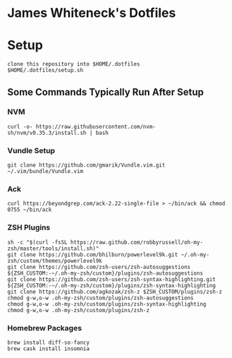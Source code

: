 # James Whiteneck's Dotfiles

# Setup
```
clone this repository into $HOME/.dotfiles
$HOME/.dotfiles/setup.sh
```

## Some Commands Typically Run After Setup
### NVM
```
curl -o- https://raw.githubusercontent.com/nvm-sh/nvm/v0.35.3/install.sh | bash
```

### Vundle Setup
```
git clone https://github.com/gmarik/Vundle.vim.git ~/.vim/bundle/Vundle.vim
```

### Ack
```
curl https://beyondgrep.com/ack-2.22-single-file > ~/bin/ack && chmod 0755 ~/bin/ack
```

### ZSH Plugins
```
sh -c "$(curl -fsSL https://raw.github.com/robbyrussell/oh-my-zsh/master/tools/install.sh)"
git clone https://github.com/bhilburn/powerlevel9k.git ~/.oh-my-zsh/custom/themes/powerlevel9k
git clone https://github.com/zsh-users/zsh-autosuggestions ${ZSH_CUSTOM:-~/.oh-my-zsh/custom}/plugins/zsh-autosuggestions
git clone https://github.com/zsh-users/zsh-syntax-highlighting.git ${ZSH_CUSTOM:-~/.oh-my-zsh/custom}/plugins/zsh-syntax-highlighting
git clone https://github.com/agkozak/zsh-z $ZSH_CUSTOM/plugins/zsh-z
chmod g-w,o-w .oh-my-zsh/custom/plugins/zsh-autosuggestions
chmod g-w,o-w .oh-my-zsh/custom/plugins/zsh-syntax-highlighting
chmod g-w,o-w .oh-my-zsh/custom/plugins/zsh-z
```

### Homebrew Packages
```
brew install diff-so-fancy
brew cask install insomnia
```
